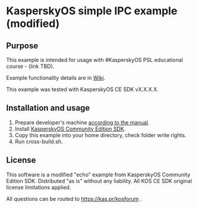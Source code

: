 # KasperskyOS simple IPC example (modified)

## Purpose

This example is intended for usage with #KasperskyOS PSL educational course - (link TBD).

Example functionality details are in [Wiki](https://github.com/AlxLifanov/echo_mod/wiki).

This example was tested with KasperskyOS CE SDK vX.X.X.X.

## Installation and usage
1. Prepare developer's machine [according to the manual](https://support.kaspersky.ru/help/KCE/1.1/en-US/getting_started.htm).
2. Install [KasperskyOS Community Edition SDK](https://os.kaspersky.ru/development/?form=download).
3. Copy this example into your home directory, check folder write rights.
4. Run cross-build.sh.
	
## License
	
This software is a modified "echo" example from KasperskyOS Community Edition SDK. Distributed "as is" without any liability. All KOS CE SDK original license limitations applied.

All questions can be routed to https://kas.pr/kosforum .

